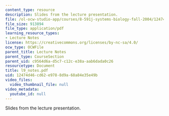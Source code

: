 ```yaml
---
content_type: resource
description: Slides from the lecture presentation.
file: /ol-ocw-studio-app/courses/8-591j-systems-biology-fall-2004/12474d46cd62e9788d9a68a84e35e49b_l9_notes.pdf
file_size: 913894
file_type: application/pdf
learning_resource_types:
- Lecture Notes
license: https://creativecommons.org/licenses/by-nc-sa/4.0/
ocw_type: OCWFile
parent_title: Lecture Notes
parent_type: CourseSection
parent_uid: c9564d6a-d5c7-c12c-e38a-aab6dada0c26
resourcetype: Document
title: l9_notes.pdf
uid: 12474d46-cd62-e978-8d9a-68a84e35e49b
video_files:
  video_thumbnail_file: null
video_metadata:
  youtube_id: null
---
```

Slides from the lecture presentation.